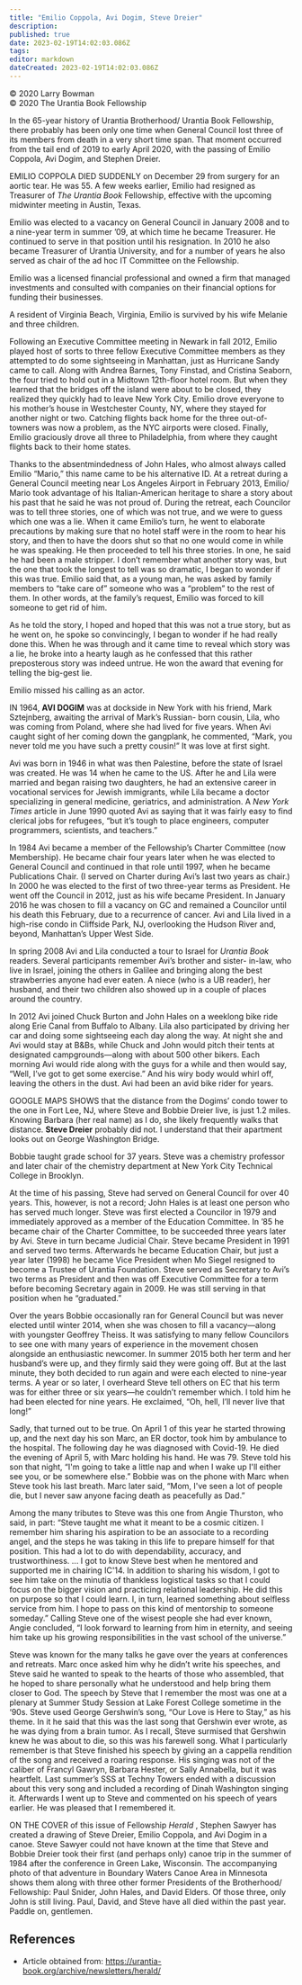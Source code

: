 ```yaml
---
title: "Emilio Coppola, Avi Dogim, Steve Dreier"
description: 
published: true
date: 2023-02-19T14:02:03.086Z
tags: 
editor: markdown
dateCreated: 2023-02-19T14:02:03.086Z
---
```


<p class="v-card v-sheet theme--light grey lighten-3 px-2">© 2020 Larry Bowman<br>© 2020 The Urantia Book Fellowship</p>

In the 65-year history of Urantia Brotherhood/ Urantia Book Fellowship, there probably has been only one time when General Council lost three of its members from death in a very short time span. That moment occurred from the tail end of 2019 to early April 2020, with the passing of Emilio Coppola, Avi Dogim, and Stephen Dreier. 

EMILIO COPPOLA DIED SUDDENLY on December 29 from surgery for an aortic tear. He was 55. A few weeks earlier, Emilio had resigned as Treasurer of _The Urantia Book_ Fellowship, effective with the upcoming midwinter meeting in Austin, Texas. 

Emilio was elected to a vacancy on General Council in January 2008 and to a nine-year term in summer ’09, at which time he became Treasurer. He continued to serve in that position until his resignation. In 2010 he also became Treasurer of Urantia University, and for a number of years he also served as chair of the ad hoc IT Committee on the Fellowship. 

Emilio was a licensed financial professional and owned a firm that managed investments and consulted with companies on their financial options for funding their businesses. 

A resident of Virginia Beach, Virginia, Emilio is survived by his wife Melanie and three children. 

Following an Executive Committee meeting in Newark in fall 2012, Emilio played host of sorts to three fellow Executive Committee members as they attempted to do some sightseeing in Manhattan, just as Hurricane Sandy came to call. Along with Andrea Barnes, Tony Finstad, and Cristina Seaborn, the four tried to hold out in a Midtown 12th-floor hotel room. But when they learned that the bridges off the island were about to be closed, they realized they quickly had to leave New York City. Emilio drove everyone to his mother’s house in Westchester County, NY, where they stayed for another night or two. Catching flights back home for the three out-of-towners was now a problem, as the NYC airports were closed. Finally, Emilio graciously drove all three to Philadelphia, from where they caught flights back to their home states. 

Thanks to the absentmindedness of John Hales, who almost always called Emilio “Mario,” this name came to be his alternative ID. At a retreat during a General Council meeting near Los Angeles Airport in February 2013, Emilio/ Mario took advantage of his Italian-American heritage to share a story about his past that he said he was not proud of. During the retreat, each Councilor was to tell three stories, one of which was not true, and we were to guess which one was a lie. When it came Emilio’s turn, he went to elaborate precautions by making sure that no hotel staff were in the room to hear his story, and then to have the doors shut so that no one would come in while he was speaking. He then proceeded to tell his three stories. In one, he said he had been a male stripper. I don’t remember what another story was, but the one that took the longest to tell was so dramatic, I began to wonder if this was true. Emilio said that, as a young man, he was asked by family members to “take care of” someone who was a “problem” to the rest of them. In other words, at the family’s request, Emilio was forced to kill someone to get rid of him. 

As he told the story, I hoped and hoped that this was not a true story, but as he went on, he spoke so convincingly, I began to wonder if he had really done this. When he was through and it came time to reveal which story was a lie, he broke into a hearty laugh as he confessed that this rather preposterous story was indeed untrue. He won the award that evening for telling the big-gest lie. 

Emilio missed his calling as an actor. 

IN 1964, **AVI DOGIM** was at dockside in New York with his friend, Mark Sztejnberg, awaiting the arrival of Mark’s Russian- born cousin, Lila, who was coming from Poland, where she had lived for five years. When Avi caught sight of her coming down the gangplank, he commented, “Mark, you never told me you have such a pretty cousin!” It was love at first sight. 

Avi was born in 1946 in what was then Palestine, before the state of Israel was created. He was 14 when he came to the US. After he and Lila were married and began raising two daughters, he had an extensive career in vocational services for Jewish immigrants, while Lila became a doctor specializing in general medicine, geriatrics, and administration. A _New York Times_ article in June 1990 quoted Avi as saying that it was fairly easy to find clerical jobs for refugees, “but it’s tough to place engineers, computer programmers, scientists, and teachers.” 

In 1984 Avi became a member of the Fellowship’s Charter Committee (now Membership). He became chair four years later when he was elected to General Council and continued in that role until 1997, when he became Publications Chair. (I served on Charter during Avi’s last two years as chair.) In 2000 he was elected to the first of two three-year terms as President. He went off the Council in 2012, just as his wife became President. In January 2016 he was chosen to fill a vacancy on GC and remained a Councilor until his death this February, due to a recurrence of cancer. Avi and Lila lived in a high-rise condo in Cliffside Park, NJ, overlooking the Hudson River and, beyond, Manhattan’s Upper West Side. 

In spring 2008 Avi and Lila conducted a tour to Israel for _Urantia Book_ readers. Several participants remember Avi’s brother and sister- in-law, who live in Israel, joining the others in Galilee and bringing along the best strawberries anyone had ever eaten. A niece (who is a UB reader), her husband, and their two children also showed up in a couple of places around the country. 

In 2012 Avi joined Chuck Burton and John Hales on a weeklong bike ride along Erie Canal from Buffalo to Albany. Lila also participated by driving her car and doing some sightseeing each day along the way. At night she and Avi would stay at B&Bs, while Chuck and John would pitch their tents at designated campgrounds—along with about 500 other bikers. Each morning Avi would ride along with the guys for a while and then would say, “Well, I’ve got to get some exercise.” And his wiry body would whirl off, leaving the others in the dust. Avi had been an avid bike rider for years. 

GOOGLE MAPS SHOWS that the distance from the Dogims’ condo tower to the one in Fort Lee, NJ, where Steve and Bobbie Dreier live, is just 1.2 miles. Knowing Barbara (her real name) as I do, she likely frequently walks that distance. **Steve Dreier** probably did not. I understand that their apartment looks out on George Washington Bridge. 

Bobbie taught grade school for 37 years. Steve was a chemistry professor and later chair of the chemistry department at New York City Technical College in Brooklyn. 

At the time of his passing, Steve had served on General Council for over 40 years. This, however, is not a record; John Hales is at least one person who has served much longer. Steve was first elected a Councilor in 1979 and immediately approved as a member of the Education Committee. In ’85 he became chair of the Charter Committee, to be succeeded three years later by Avi. Steve in turn became Judicial Chair. Steve became President in 1991 and served two terms. Afterwards he became Education Chair, but just a year later (1998) he became Vice President when Mo Siegel resigned to become a Trustee of Urantia Foundation. Steve served as Secretary to Avi’s two terms as President and then was off Executive Committee for a term before becoming Secretary again in 2009. He was still serving in that position when he “graduated.” 

Over the years Bobbie occasionally ran for General Council but was never elected until winter 2014, when she was chosen to fill a vacancy—along with youngster Geoffrey Theiss. It was satisfying to many fellow Councilors to see one with many years of experience in the movement chosen alongside an enthusiastic newcomer. In summer 2015 both her term and her husband’s were up, and they firmly said they were going off. But at the last minute, they both decided to run again and were each elected to nine-year terms. A year or so later, I overheard Steve tell others on EC that his term was for either three or six years—he couldn’t remember which. I told him he had been elected for nine years. He exclaimed, “Oh, hell, I’ll never live that long!” 

Sadly, that turned out to be true. On April 1 of this year he started throwing up, and the next day his son Marc, an ER doctor, took him by ambulance to the hospital. The following day he was diagnosed with Covid-19. He died the evening of April 5, with Marc holding his hand. He was 79. Steve told his son that night, “I'm going to take a little nap and when I wake up I'll either see you, or be somewhere else.” Bobbie was on the phone with Marc when Steve took his last breath. Marc later said, “Mom, I've seen a lot of people die, but I never saw anyone facing death as peacefully as Dad.” 

Among the many tributes to Steve was this one from Angie Thurston, who said, in part: “Steve taught me what it meant to be a cosmic citizen. I remember him sharing his aspiration to be an associate to a recording angel, and the steps he was taking in this life to prepare himself for that position. This had a lot to do with dependability, accuracy, and trustworthiness. ... I got to know Steve best when he mentored and supported me in chairing IC'14. In addition to sharing his wisdom, I got to see him take on the minutia of thankless logistical tasks so that I could focus on the bigger vision and practicing relational leadership. He did this on purpose so that I could learn. I, in turn, learned something about selfless service from him. I hope to pass on this kind of mentorship to someone someday.” Calling Steve one of the wisest people she had ever known, Angie concluded, “I look forward to learning from him in eternity, and seeing him take up his growing responsibilities in the vast school of the universe.” 

Steve was known for the many talks he gave over the years at conferences and retreats. Marc once asked him why he didn’t write his speeches, and Steve said he wanted to speak to the hearts of those who assembled, that he hoped to share personally what he understood and help bring them closer to God. The speech by Steve that I remember the most was one at a plenary at Summer Study Session at Lake Forest College sometime in the ‘90s. Steve used George Gershwin’s song, “Our Love is Here to Stay,” as his theme. In it he said that this was the last song that Gershwin ever wrote, as he was dying from a brain tumor. As I recall, Steve surmised that Gershwin knew he was about to die, so this was his farewell song. What I particularly remember is that Steve finished his speech by giving an a cappella rendition of the song and received a roaring response. His singing was not of the caliber of Francyl Gawryn, Barbara Hester, or Sally Annabella, but it was heartfelt. Last summer’s SSS at Techny Towers ended with a discussion about this very song and included a recording of Dinah Washington singing it. Afterwards I went up to Steve and commented on his speech of years earlier. He was pleased that I remembered it. 

ON THE COVER of this issue of Fellowship _Herald_ , Stephen Sawyer has created a drawing of Steve Dreier, Emilio Coppola, and Avi Dogim in a canoe. Steve Sawyer could not have known at the time that Steve and Bobbie Dreier took their first (and perhaps only) canoe trip in the summer of 1984 after the conference in Green Lake, Wisconsin. The accompanying photo of that adventure in Boundary Waters Canoe Area in Minnesota shows them along with three other former Presidents of the Brotherhood/ Fellowship: Paul Snider, John Hales, and David Elders. Of those three, only John is still living. Paul, David, and Steve have all died within the past year. Paddle on, gentlemen. 

## References

- Article obtained from: https://urantia-book.org/archive/newsletters/herald/
